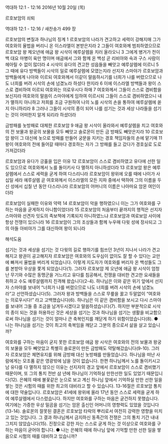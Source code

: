 역대하 12:1 - 12:16 
2016년 10월 20일 (목)

르호보암의 쇠퇴



역대하 12:1 - 12:16 / 새찬송가 499 장


르호보암의 변질과 하나님의 징계
1 르호보암의 나라가 견고하고 세력이 강해지매 그가 여호와의 율법을 버리니 온 이스라엘이 본받은지라 2 그들이 여호와께 범죄하였으므로 르호보암 왕 제오년에 애굽 왕 시삭이 예루살렘을 치러 올라오니 3 그에게 병거가 천이백 대요 마병이 육만 명이며 애굽에서 그와 함께 온 백성 곧 리비아와 숙과 구스 사람이 헤아릴 수 없이 많더라 4 시삭이 유다의 견고한 성읍들을 빼앗고 예루살렘에 이르니 5 그 때에 유다 방백들이 시삭의 일로 예루살렘에 모였는지라 선지자 스마야가 르호보암과 방백들에게 나아와 이르되 여호와께서 이같이 말씀하시기를 너희가 나를 버렸으므로 나도 너희를 버려 시삭의 손에 넘겼노라 하셨다 한지라 6 이에 이스라엘 방백들과 왕이 스스로 겸비하여 이르되 여호와는 의로우시다 하매 7 여호와께서 그들이 스스로 겸비함을 보신지라 여호와의 말씀이 스마야에게 임하여 이르시되 그들이 스스로 겸비하였으니 내가 멸하지 아니하고 저희를 조금 구원하여 나의 노를 시삭의 손을 통하여 예루살렘에 쏟지 아니하리라 8 그러나 그들이 시삭의 종이 되어 나를 섬기는 것과 세상 나라들을 섬기는 것이 어떠한지 알게 되리라 하셨더라

금방패를 놋방패로 대체한 르호보암
9 애굽 왕 시삭이 올라와서 예루살렘을 치고 여호와의 전 보물과 왕궁의 보물을 모두 빼앗고 솔로몬이 만든 금 방패도 빼앗은지라 10 르호보암 왕이 그 대신에 놋으로 방패를 만들어 궁문을 지키는 경호 책임자들의 손에 맡기매 11 왕이 여호와의 전에 들어갈 때마다 경호하는 자가 그 방패를 들고 갔다가 경호실로 도로 가져갔더라

르호보암과 유다가 긍휼을 입은 이유
12 르호보암이 스스로 겸비하였고 유다에 선한 일도 있으므로 여호와께서 노를 돌이키사 다 멸하지 아니하셨더라 13 르호보암 왕은 예루살렘에서 스스로 세력을 굳게 하여 다스리니라 르호보암이 왕위에 오를 때에 나이가 사십일 세라 예루살렘 곧 여호와께서 이스라엘의 모든 지파 중에서 택하여 그의 이름을 두신 성에서 십칠 년 동안 다스리니라 르호보암의 어머니의 이름은 나아마요 암몬 여인이더라

르호보암이 실패한 이유와 약력
14 르호보암이 악을 행하였으니 이는 그가 여호와를 구하는 마음을 굳게하지 아니함이었더라 15 르호보암의 처음부터 끝까지의 행적은 선지자 스마야와 선견자 잇도의 족보책에 기록되지 아니하였느냐 르호보암과 여로보암 사이에 항상 전쟁이 있으니라 16 르호보암이 그의 조상들과 함께 누우매 다윗 성에 장사되고 그의 아들 아비야가 그를 대신하여 왕이 되니라

해석도움





섬기는 것과 세상을 섬기는 것
다윗의 길로 행하기를 힘쓰던 3년이 지나서 나라가 견고해지고 왕권이 공고해지자 르호보암은 여호와의 도우심이 없이도 잘 할 수 있다는 교만에 빠져서 율법을 버리게 되었습니다. 이렇게 지도자가 여호와를 버리자 온 백성들도 그를 본받아 우상을 쫓게 되었습니다(1). 그러자 르호보암 제 오년에 애굽 왕 시삭이 엄청난 무기와 수많은 동맹군을 거느리고 유다를 침공해서, 전쟁을 대비한 견고한 요새들을 취하고 수도 예루살렘까지 진격해 왔습니다(2-4). 하나님은 이와 같은 위기 앞에서 선지자 스마야를 보내어 “너희가 나를 버렸으므로 나도 너희를 버려 시삭의 손에 넘겼노라”고 선언하셨습니다(5). 그러자 왕과 방백들을 스스로 무릎을 꿇고 두말없이 “여호와는 의로우시다!” 라고 고백했습니다(6). 하나님은 이 같은 겸비함을 보시고 다시 스마야를 보내어 그들 중 조금을 남겨두시겠다고 말씀하셨습니다(7). 하지만 부분적으로 시삭의 종이 되는 것을 허용하신 것은 세상을 섬기는 것과 하나님을 섬기는 생활을 비교함으로써 하나님을 섬기는 것이 얼마나 큰 축복인지를 깨닫게 하기 위함이었습니다(8).
● 나는 하나님을 섬기는 것이 최고의 축복임을 깨닫고 그분의 종으로서 삶을 살고 있습니까?

여호와를 구하는 마음이 굳지 못한 르호보암
애굽 왕 시삭은 여호와의 전의 보물과 왕궁의 보물을 모두 빼앗았고 특별히 솔로몬이 만든 금방패도 약탈해갔습니다(9-10). 그러자 르호보암은 체면유지를 위해 금방패 대신 놋방패를 만들었습니다. 하나님을 떠난 사람에게는 모조품 같은 영광밖에 남을 것이 없습니다. 한편 하나님께서 노를 돌이키시고 남 유다를 다 멸하지 않으신 이유는 선지자의 경고 앞에서 르호보암이 스스로 겸비했기 때문이며, 또 그의 통치 전반 삼 년에 하나님이 기억하실 만한선한 일도 있었기 때문입니다(12). 은혜의 때에 불꽃같은 눈으로 보고 계신 하나님 앞에서 기억하실 만한 선한 일을 쌓는 것은 시험의 때를 위한 최고의 대비라고 할 수 있습니다. 13-16절은 르호보암 통치에 대한 약술입니다. 르호보암은 41세에 왕위에 올라 17년 동안 스스로 세력을 굳게 하여 예루살렘에서 다스렸습니다. 하지만 여호와를 구하는 마음은 굳건하지 못했습니다. 여기에는 가증한 우상 밀곰을 섬기는 암몬 출신인 어머니의 영향력도 있었을 것입니다(13-14). 솔로몬의 잘못된 결혼은 르호보암 타락의 뿌리로서 여전히 강력한 영향을 미치고 있는 것입니다. 그 결과 하나님께서 금지하신 동족간의 전쟁은 그의 통치 기간 내내 그치지 않았습니다(15). 진정으로 강한 자는 스스로 굳게 하는 것 이상으로 여호와를 구하는 마음이 굳어야 합니다.
● 나는 은혜의 때에 하나님 앞에 기억할 만한 선한 일을 쌓음으로 시험의 때를 대비하고 있습니까?